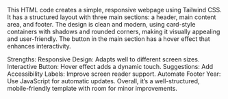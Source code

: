 This HTML code creates a simple, responsive webpage using Tailwind CSS. It has a structured layout with three main sections: a header, main content area, and footer. The design is clean and modern, using card-style containers with shadows and rounded corners, making it visually appealing and user-friendly. The button in the main section has a hover effect that enhances interactivity.

Strengths:
Responsive Design: Adapts well to different screen sizes.
Interactive Button: Hover effect adds a dynamic touch.
Suggestions:
Add Accessibility Labels: Improve screen reader support.
Automate Footer Year: Use JavaScript for automatic updates.
Overall, it’s a well-structured, mobile-friendly template with room for minor improvements.







